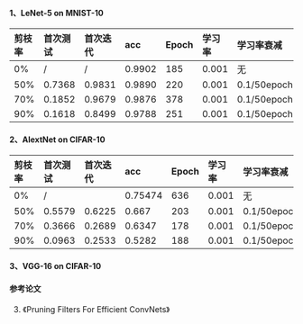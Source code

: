 #### 1、LeNet-5 on MNIST-10
|剪枝率|首次测试|首次迭代|acc      |Epoch|学习率|学习率衰减|batch|
|:-----|:-------|:------|:-------|:------|:-----|:--------|:---------|
|0%    |/       |/      |0.9902  |185    | 0.001|无       |256|
|50%   |0.7368  |0.9831 |0.9890  |220    |0.001 |0.1/50epoch|128|
|70%   |0.1852  |0.9679 |0.9876  |378    |0.001 |0.1/50epoch|128|
|90%   |0.1618  |0.8499 |0.9788  |251    |0.001 |0.1/50epoch|128|

#### 2、AlextNet on CIFAR-10
|剪枝率|首次测试|首次迭代|acc      |Epoch  |学习率|学习率衰减|batch     |显存占用|
|:-----|:-------|:------|:-------|:------|:-----|:--------|:---------|:---------|
|0%    |/       |       |0.75474 |636    | 0.001|无       |128       |     |
|50%   |0.5579  |0.6225 |0.667   |203    | 0.001|0.1/50epoch|128     |2197MB |
|70%   |0.3666  |0.2689 |0.6347  |178    | 0.001|0.1/50epoch|128     |1759MB |
|90%   |0.0963  |0.2533 |0.5282  |188    | 0.001|0.1/50epoch|128     |1341MB |


#### 3、VGG-16 on CIFAR-10

#### 参考论文
3. 《Pruning Filters For Efficient ConvNets》
